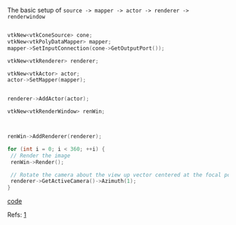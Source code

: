 The basic setup of `source -> mapper -> actor -> renderer -> renderwindow`

```cpp

vtkNew<vtkConeSource> cone;
vtkNew<vtkPolyDataMapper> mapper;
mapper->SetInputConnection(cone->GetOutputPort());

vtkNew<vtkRenderer> renderer;

vtkNew<vtkActor> actor;
actor->SetMapper(mapper);


renderer->AddActor(actor);

vtkNew<vtkRenderWindow> renWin;



renWin->AddRenderer(renderer);

for (int i = 0; i < 360; ++i) {
 // Render the image
 renWin->Render();

 // Rotate the camera about the view up vector centered at the focal point.
 renderer->GetActiveCamera()->Azimuth(1);
}
```

[code](../src/the_basic_setup.cpp)

Refs: [1](https://examples.vtk.org/site/Cxx/Tutorial/Tutorial_Step1)

